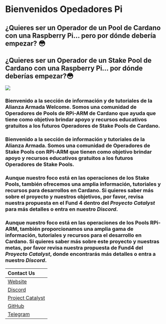 # Bienvenidos Opedadores Pi

## ¿Quieres ser un Operador de un Pool de Cardano con una Raspberry Pi... pero por dónde debería empezar?  😳

## ¿Quieres ser un Operador de un Stake Pool de Cardano con una Raspberry Pi... por dónde deberías empezar?😳

![](.gitbook/assets/download-6-.jpeg)

### **Bienvenido a la sección de información y de tutoriales de la Alianza Armada Welcome. Somos una comunidad de Operadores de Pools de RPi-ARM de Cardano que ayuda** que tiene como objetivo brindar apoyo y recursos educativos gratuitos a los futuros Operadores de Stake Pools de Cardano.

### **Bienvenido a la sección de información y tutoriales de la Alianza Armada. Somos una comunidad de Operadores de Stake Pools con RPi-ARM que tienen como objetivo** brindar apoyo y recursos educativos gratuitos a los futuros Operadores de Stake Pools.

###  Aunque nuestro foco está en las operaciones de los Stake Pools, también ofrecemos una amplia información, tutoriales y recursos para desarrollos en Cardano. Si quieres saber más sobre el proyecto y nuestros objetivos, por favor, revisa nuestra propuesta en el Fund 4 dentro del _Proyecto Catalyst_ para más detalles o entra en nuestro _Discord_.

### Aunque nuestro foco está en las operaciones de los Pools RPi-ARM, también proporcionamos una amplia gama de información, tutoriales y recursos para el desarrollo en Cardano. Si quieres saber más sobre este proyecto y nuestras metas, por favor revisa nuestra propuesta de Fund4 del _Proyecto Catalyst_, donde encontrarás más detalles o entra a nuestro _Discord_.

| Contact Us |
| :--- |
| [Website](https://armada-alliance.com) |
| [Discord](https://discord.com/channels/815680220827746364/815680224460931074) |
| [Project Catalyst ](https://cardano.ideascale.com/a/dtd/ARMing-Cardano/340480-48088#idea-tab-comments) |
| [GitHub](https://github.com/armada-alliance) |
| [Telegram](https://t.me/joinchat/FeKTCBu-pn5OUZUz4joF2w) |



